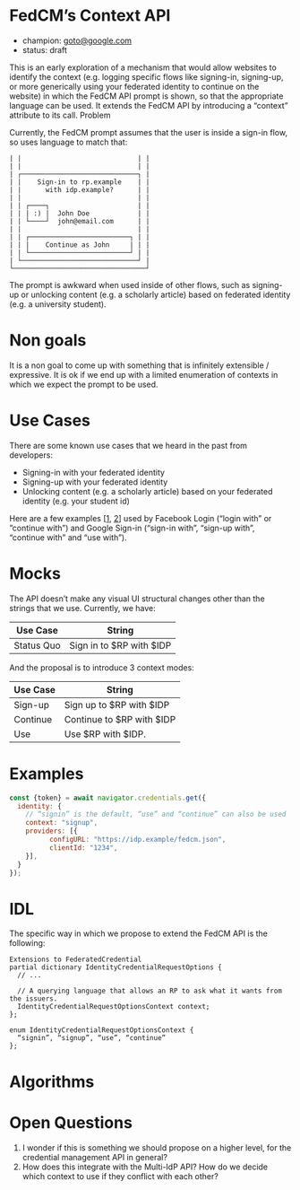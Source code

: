 # FedCM’s Context API

- champion: goto@google.com
- status: draft

This is an early exploration of a mechanism that would allow websites to identify the context (e.g. logging specific flows like signing-in, signing-up, or more generically using your federated identity to continue on the website) in which the FedCM API prompt is shown, so that the appropriate language can be used. It extends the FedCM API by introducing a “context” attribute to its call.
Problem

Currently, the FedCM prompt assumes that the user is inside a sign-in flow, so uses language to match that:

```
| |                             | |
| |                             | |
| ┌─────────────────────────────┐ |
| |    Sign-in to rp.example    | |
| |      with idp.example?      | |
| |                             | |
| | ┌────┐                      | |
| | | :) |  John Doe            | |
| | └────┘  john@email.com      | |
| |                             | |
| | ┌─────────────────────────┐ | |
| | |    Continue as John     | | |
| | └─────────────────────────┘ | |
| └─────────────────────────────┘ |
└─────────────────────────────────┘
```

The prompt is awkward when used inside of other flows, such as signing-up or unlocking content (e.g. a scholarly article) based on federated identity (e.g. a university student).

# Non goals

It is a non goal to come up with something that is infinitely extensible / expressive. It is ok if we end up with a limited enumeration of contexts in which we expect the prompt to be used.

# Use Cases

There are some known use cases that we heard in the past from developers:

- Signing-in with your federated identity
- Signing-up with your federated identity
- Unlocking content (e.g. a scholarly article) based on your federated identity (e.g. your student id)

Here are a few examples [[1](https://developers.facebook.com/docs/facebook-login/web/login-button/), [2](https://developers.google.com/identity/gsi/web/guides/change-sign-in-context)] used by Facebook Login (“login with” or ”continue with”) and Google Sign-in (“sign-in with”, “sign-up with”, “continue with” and “use with”).

# Mocks

The API doesn’t make any visual UI structural changes other than the strings that we use. Currently, we have:

| Use Case     | String                                |
| ------------ | ------------------------------------- |
| Status Quo   | Sign in to $RP with $IDP              |

And the proposal is to introduce 3 context modes:

| Use Case     | String                                |
| ------------ | ------------------------------------- |
| Sign-up      |  Sign up to $RP with $IDP             |
| Continue     |  Continue to $RP with $IDP            |
| Use          |  Use $RP with $IDP.                   |

# Examples

```js
const {token} = await navigator.credentials.get({
  identity: {
    // “signin” is the default, “use” and “continue” can also be used
    context: "signup", 
    providers: [{
          configURL: "https://idp.example/fedcm.json",
          clientId: "1234",
    }],
  }
});
```

# IDL

The specific way in which we propose to extend the FedCM API is the following:

```
Extensions to FederatedCredential
partial dictionary IdentityCredentialRequestOptions {
  // ...

  // A querying language that allows an RP to ask what it wants from the issuers.
  IdentityCredentialRequestOptionsContext context;
};

enum IdentityCredentialRequestOptionsContext {
  “signin”, “signup”, “use”, “continue”
};
```

# Algorithms

# Open Questions

1. I wonder if this is something we should propose on a higher level, for the credential management API in general?
1. How does this integrate with the Multi-IdP API? How do we decide which context to use if they conflict with each other?

